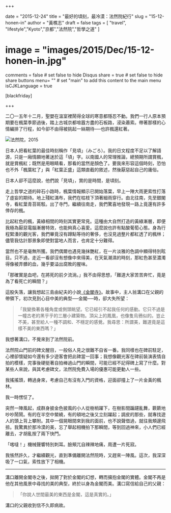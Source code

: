 +++

date = "2015-12-24"
title = "最好的頃刻，最冷漠：法然院紀行"
slug = "15-12-honen-in"
author = "黃樵志"
draft = false
tags = [ "travel", "lifestyle","Kyoto","京都","法然院","哲學之道" ]
# image = "images/2015/Dec/15-12-honen-in.jpg"
comments = false  # set false to hide Disqus
share = true	# set false to hide share buttons
menu= ""  # set "main" to add this content to the main menu
isCJKLanguage = true

[blackfriday]

+++

二〇一五年十二月，聖嬰在溫室裡鬧得全球的寒意都隱忍不動。我們一行人原本預期要在楓葉季節過後，踏上古城京都喧囂方盡的石板路，浸染蕭索。帶著那樣的心情編排了行程，如今卻不由得被挑起一絲期待──也許楓還紅著。

<!--more-->

![法然院，2015](https://eternallogger.com/images/2015/Dec/15-12-honen-in.jpg)

日本人把看紅葉的最佳時刻稱作「見頃」（みごろ）。我的日文程度不足以了解語源，只是一廂情願地著迷於這「頃」字。以南國人的常理推論，總預期所謂賞楓，就是賞楓紅；既然是用眼睛看，那看的當然是顏色了。要我來形容這個時刻，恐怕也不外「楓葉紅了」與「紅葉正盛」這類直截的敘述，然後厭惡起自己的庸俗。

日本人卻不這麼說，他們說「見頃」，賞的是時間，是頃刻。

走上哲學之道的碎石小路時，楓葉情報顯示已開始落葉，早上一陣大雨更索性打落了虛妄的期待。地上殘紅滿布，我們在枯枝下頂著細雨穿行。由北往南，先至銀閣寺，看紅葉青苔斑駁。出了寺門，繼續往南走，我們驚喜地發現一路上竟還有許多倖存的楓。

比起紅色的楓，黃綠相間的時刻其實更常見。這種由大自然打造的黃綠漸層，即便我極為厭惡電腦漸層特效，也能夠真心喜愛。這麼說也許有點酸葡萄心態。身為行程緊湊的觀光客，我們畢竟沒有蹲點等待的奢侈，也沒見過整片都紅透了的楓林；儘管我估計那景象即使對當地人而言，也肯定十分難得。

當然也不是毫無所獲。我們偶爾也遇見幾抹艷紅，在一片淡雅的色調中顯得特別眩目。只不過，走近一看卻沒有想像中來得美，在天氣潮濕的時刻，那紅色甚至濃濁得像被弄髒的血，幾乎要溢出腐敗的腥味。

「那確實是血吧，在將死的前夕流淌。」我不由得思想，「難道大家苦苦奔忙，竟是為了看死亡的瞬間？」

這股失落，讓我想起三島由紀夫的小說[《金閣寺》](https://zh.wikipedia.org/zh-tw/%E9%87%91%E9%96%A3%E5%AF%BA_%28%E5%B0%8F%E8%AA%AA%29)。故事中，主人翁溝口在父親的帶領下，初次見到心目中美的典型──金閣──時，卻大失所望：

> 「我變換著各種角度或側頭眺望。它已經引不起我任何的感動。它只不過是一幢古老的黑乎乎的三層小建築物。頂尖上的鳳凰，也像隻烏鴉似的。豈止不美，甚至給人一種不調和、不穩定的感覺。我尋思：所謂美，難道竟是這樣不美的東西嗎？」

我想著溝口，不覺來到了法然院前。

法然院山門前的碑文醒目，一般俗人見之很難不自省一番。我同樣也在碑前駐足，心裡卻懷疑如今還有多少遊客會把此碑當一回事；我想像觀光客在碑前裝演表情自拍的模樣，完事後硬挺著自拍棒過山門的瞬間，可能已經不記得碑上寫了什麼。對某些人來說，與其考慮碑文，法然院免費入場的優惠可能更動人一些。

我搖搖頭，轉過身來，考慮自己有沒有入門的資格，迎面卻撞上了一片金黃的楓林。

我一時愣怔了。

突然一陣風起，成群身披金色披風的小人從樹梢躍下，在樹影間蹁躚亂舞，簌簌地吵吵鬧鬧。有的在半空中縈繞，有的頓地之後又立刻躍起；調皮的那些，就專找遊人的頭上背上攀附。其中一個晃眼間來到我的面前，也不說聲借過，就往我頰邊飛掠。我驚異於那冷漠的美，忘了舉起相機拍下那瞬間，等到回過神來，小人們已經離去，才胡亂按了兩下快門。

「喀噠！」機械聲響特別刺耳。臉頰兀自辣辣地痛，周遭一片死寂。

我悵然許久，才繼續觀光，直到準備離開法然院時，又趕來一陣風。這次，我深深吸了一口氣，索性放下了相機。

------

溝口離開金閣寺之後，拋開了對於金閣的幻想，轉而擁抱金閣的實體。金閣不再是他在其他風景中尋找的美的典型，終於以身為金閣而美。溝口寫信給自己的父親：

> 「你說人世間最美的東西是金閣，這是真實的。」

溝口的父親收到信不久即病故。